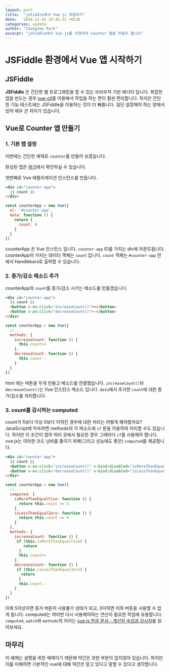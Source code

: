 ```yaml
---
layout: post
title:  "jsFiddle에서 Vue.js 개발하기"
date:   2016-12-26 19:45:31 +0530
categories: update
author: "ChangJoo Park"
excerpt: "jsFiddle에서 Vue.js를 이용하여 Counter 앱을 만들어 봅니다"
---
```


# JSFiddle 환경에서 Vue 앱 시작하기

## JSFiddle

**JSFiddle** 은 간단한 웹 프로그래밍을 할 수 있는 브라우저 기반 에디터 입니다. 복잡한 앱을 만드는 경우 [vue-cli](https://github.com/vuejs/vue-cli)를 이용해서 작업을 하는 편이 훨씬 편리합니다. 하지만 간단한 기능 테스트에는 JSFiddle을 이용하는 것이 더 빠릅니다. 일단 설정해야 하는 양에서 있어 매우 큰 차이가 있습니다.

## Vue로 Counter 앱 만들기

### 1. 기본 앱 설정

이번에는 간단한 예제로 `counter`를 만들어 보겠습니다.

완성된 앱은 [여기](https://jsfiddle.net/changjoo_park/c05kmzzy/4/)에서 확인하실 수 있습니다.

첫번째로 Vue 애플리케이션 인스턴스를 만듭니다.


``` html
<div id="counter-app">
  ｛｛ count ｝｝
</div>
```

``` js
const counterApp = new Vue({
  el: '#counter-app',
  data: function () {
    return {
      count: 0
    }
  }
})
```

counterApp 은 Vue 인스턴스 입니다. `counter-app` ID를 가지는 div에 마운트됩니다. counterApp이 가지는 데이터 객체는 `count` 입니다.
`count` 객체는 `#counter-app` 안에서 Handlebars로 출력할 수 있습니다.


### 2. 증가/감소 메소드 추가

counterApp의 `count`를 증가/감소 시키는 메소드를 만들겠습니다.

``` html
<div id="counter-app">
  ｛｛ count ｝｝
  <button v-on:click="increaseCount()">+</button>
  <button v-on:click="decreaseCount()">-</button>
</div>
```

``` js
const counterApp = new Vue({
  //...
  methods: {
    increaseCount: function () {
      this.count++
    },
    decreaseCount: function () {
      this.count--
    }
  }
})
```

html 에는 버튼을 두개 만들고 메소드를 연결했습니다. `increaseCount()`와 `decreaseCount()`는 Vue 인스턴스 메소드 입니다. `data`에서 추가한 `count`에 대한 증가/감소를 처리합니다.

### 3. count를 감시하는 computed

count가 5보다 이상 0보다 이하인 경우에 대한 처리는 어떻게 해야할까요? JavaScript에 익숙하면 methods의 각 메소드에 `if` 문을 이용하여 처리할 수도 있습니다. 하지만 이 조건이 앱의 여러 곳에서 필요한 경우 그때마다 `if`를 사용해야 합니다. vue.js는 이러한 코드 낭비를 줄이기 위해(그리고 성능에도 좋은) `computed`를 제공합니다.

``` html
<div id="counter-app">
  ｛｛ count ｝｝
  <button v-on:click="increaseCount()" v-bind:disabled="isMoreThanEqualFive">+</button>
  <button v-on:click="decreaseCount()" v-bind:disabled="isLessThanEqualZero">-</button>
</div>
```

``` js
const counterApp = new Vue({
  //...
  computed: {
    isMoreThanEqualFive: function () {
      return this.count >= 5
    },
    isLessThanEqualZero: function () {
      return this.count <= 0
    }
  },
  methods: {
    increaseCount: function () {
     if (this.isMoreThanEqualFive) {
        return
      }
      this.count++
    },
    decreaseCount: function () {
     if (this.isLessThanEqualZero) {
       return
      }
      this.count--
    }
  }
})
```

이제 5이상이면 증가 버튼이 사용불가 상태가 되고, 0이하면 이하 버튼을 사용할 수 없게 됩니다. computed는 여러번 다시 사용해야하는 연산이 필요한 작업에 유용합니다.
`computed`, `watch`와 `methods`의  차이는 [vue.js 한글 문서 - 계산된 속성과 감시자](https://kr.vuejs.org/v2/guide/computed.html)를 읽어보세요.

## 마무리

이 예제는 설명을 위한 예제이기 때문에 약간은 과한 부분이 없지않아 있습니다. 하지만 이를 이해하면 기본적인 vue에 대해 약간은 알고 있다고 말할 수 있다고 생각합니다.
